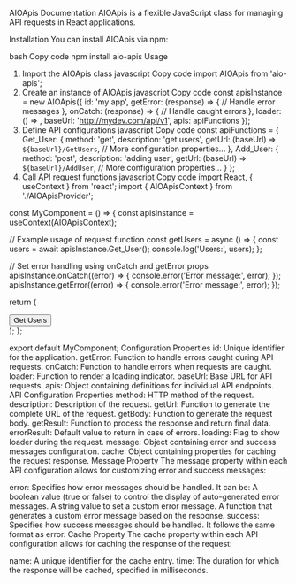 AIOApis Documentation
AIOApis is a flexible JavaScript class for managing API requests in React applications.

Installation
You can install AIOApis via npm:

bash
Copy code
npm install aio-apis
Usage
1. Import the AIOApis class
javascript
Copy code
import AIOApis from 'aio-apis';
2. Create an instance of AIOApis
javascript
Copy code
const apisInstance = new AIOApis({
    id: 'my app',
    getError: (response) => {
        // Handle error messages
    },
    onCatch: (response) => {
        // Handle caught errors
    },
    loader: () => <MyLoader />,
    baseUrl: 'http://mydev.com/api/v1',
    apis: apiFunctions
});
3. Define API configurations
javascript
Copy code
const apiFunctions = {
    Get_User: {
        method: 'get',
        description: 'get users',
        getUrl: (baseUrl) => `${baseUrl}/GetUsers`,
        // More configuration properties...
    },
    Add_User: {
        method: 'post',
        description: 'adding user',
        getUrl: (baseUrl) => `${baseUrl}/AddUser`,
        // More configuration properties...
    }
};
4. Call API request functions
javascript
Copy code
import React, { useContext } from 'react';
import { AIOApisContext } from './AIOApisProvider';

const MyComponent = () => {
  const apisInstance = useContext(AIOApisContext);

  // Example usage of request function
  const getUsers = async () => {
    const users = await apisInstance.Get_User();
    console.log('Users:', users);
  };

  // Set error handling using onCatch and getError props
  apisInstance.onCatch((error) => {
    console.error('Error message:', error);
  });
  apisInstance.getError((error) => {
    console.error('Error message:', error);
  });

  return (
    <div>
      <button onClick={getUsers}>Get Users</button>
    </div>
  );
};

export default MyComponent;
Configuration Properties
id: Unique identifier for the application.
getError: Function to handle errors caught during API requests.
onCatch: Function to handle errors when requests are caught.
loader: Function to render a loading indicator.
baseUrl: Base URL for API requests.
apis: Object containing definitions for individual API endpoints.
API Configuration Properties
method: HTTP method of the request.
description: Description of the request.
getUrl: Function to generate the complete URL of the request.
getBody: Function to generate the request body.
getResult: Function to process the response and return final data.
errorResult: Default value to return in case of errors.
loading: Flag to show loader during the request.
message: Object containing error and success messages configuration.
cache: Object containing properties for caching the request response.
Message Property
The message property within each API configuration allows for customizing error and success messages:

error: Specifies how error messages should be handled. It can be:
A boolean value (true or false) to control the display of auto-generated error messages.
A string value to set a custom error message.
A function that generates a custom error message based on the response.
success: Specifies how success messages should be handled. It follows the same format as error.
Cache Property
The cache property within each API configuration allows for caching the response of the request:

name: A unique identifier for the cache entry.
time: The duration for which the response will be cached, specified in milliseconds.

